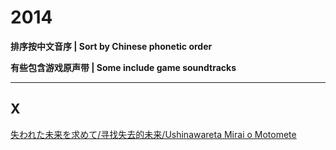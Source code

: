 # 2014

**排序按中文音序 | Sort by Chinese phonetic order**

**有些包含游戏原声带 | Some include game soundtracks**

----

## X

[失われた未来を求めて/寻找失去的未来/Ushinawareta Mirai o Motomete](/wiki/%E5%A4%B1%E3%82%8F%E3%82%8C%E3%81%9F%E6%9C%AA%E6%9D%A5%E3%82%92%E6%B1%82%E3%82%81%E3%81%A6.md)


